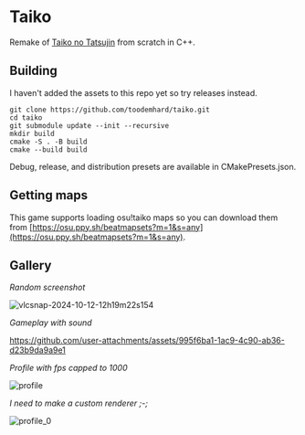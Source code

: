 # Taiko
Remake of [Taiko no Tatsujin](https://en.wikipedia.org/wiki/Taiko_no_Tatsujin) from scratch in C++.

## Building
I haven't added the assets to this repo yet so try releases instead.
```
git clone https://github.com/toodemhard/taiko.git
cd taiko
git submodule update --init --recursive
mkdir build
cmake -S . -B build
cmake --build build
```
Debug, release, and distribution presets are available in CMakePresets.json.

## Getting maps
This game supports loading osu!taiko maps so you can download them from [https://osu.ppy.sh/beatmapsets?m=1&s=any](https://osu.ppy.sh/beatmapsets?m=1&s=any).

## Gallery

*Random screenshot*

![vlcsnap-2024-10-12-12h19m22s154](https://github.com/user-attachments/assets/a7eade20-9aaa-4a67-aadf-7bd415fc93d1)

*Gameplay with sound*

https://github.com/user-attachments/assets/995f6ba1-1ac9-4c90-ab36-d23b9da9a9e1

*Profile with fps capped to 1000*

![profile](https://github.com/user-attachments/assets/6a16b558-2e0c-46f8-84a1-30cb514efd7a)

*I need to make a custom renderer ;-;*

![profile_0](https://github.com/user-attachments/assets/61dbcf07-4e5c-4cd0-a544-4d4706cc1d58)
